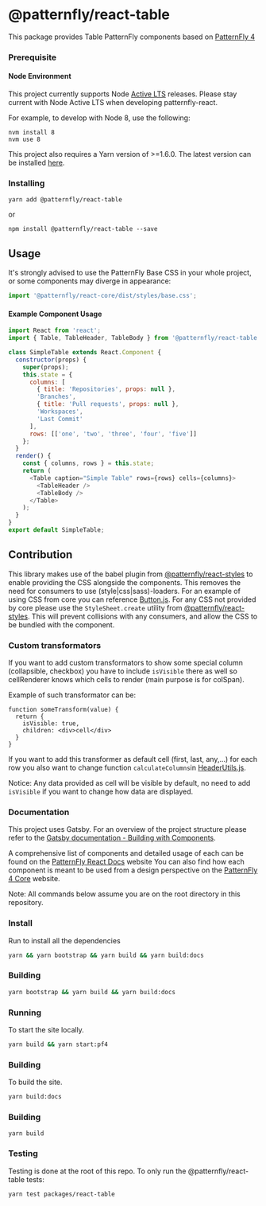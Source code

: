 # @patternfly/react-table

This package provides Table PatternFly components based on [PatternFly 4][patternfly-4]

### Prerequisite

#### Node Environment

This project currently supports Node [Active LTS](https://github.com/nodejs/Release#release-schedule) releases. Please stay current with Node Active LTS when developing patternfly-react.

For example, to develop with Node 8, use the following:

```
nvm install 8
nvm use 8
```

This project also requires a Yarn version of >=1.6.0. The latest version can be installed [here](https://yarnpkg.com/).

### Installing

```
yarn add @patternfly/react-table
```

or

```
npm install @patternfly/react-table --save
```

## Usage

It's strongly advised to use the PatternFly Base CSS in your whole project, or some components may diverge in appearance:

```javascript
import '@patternfly/react-core/dist/styles/base.css';
```

#### Example Component Usage

```javascript
import React from 'react';
import { Table, TableHeader, TableBody } from '@patternfly/react-table';

class SimpleTable extends React.Component {
  constructor(props) {
    super(props);
    this.state = {
      columns: [
        { title: 'Repositories', props: null },
        'Branches',
        { title: 'Pull requests', props: null },
        'Workspaces',
        'Last Commit'
      ],
      rows: [['one', 'two', 'three', 'four', 'five']]
    };
  }
  render() {
    const { columns, rows } = this.state;
    return (
      <Table caption="Simple Table" rows={rows} cells={columns}>
        <TableHeader />
        <TableBody />
      </Table>
    );
  }
}
export default SimpleTable;
```

## Contribution

This library makes use of the babel plugin from [@patternfly/react-styles](../react-styles/README.md) to enable providing the CSS alongside the components. This removes the need for consumers to use (style|css|sass)-loaders. For an example of using CSS from core you can reference [Button.js](./src/components/Button/Button.js). For any CSS not provided by core please use the `StyleSheet.create` utility from [@patternfly/react-styles](../react-styles/README.md). This will prevent collisions with any consumers, and allow the CSS to be bundled with the component.

### Custom transformators

If you want to add custom transformators to show some special column (collapsible, checkbox) you have to include `isVisible` there as well so cellRenderer knows which cells to render (main purpose is for colSpan).

Example of such transformator can be:

```JSX
function someTransform(value) {
  return {
    isVisible: true,
    children: <div>cell</div>
  }
}
```

If you want to add this transformer as default cell (first, last, any,...) for each row you also want to change function `calculateColumns`in [HeaderUtils.js](src/components/Table/utils/HeaderUtils.js).

Notice: Any data provided as cell will be visible by default, no need to add `isVisible` if you want to change how data are displayed.

### Documentation

This project uses Gatsby. For an overview of the project structure please refer to the [Gatsby documentation - Building with Components](https://www.gatsbyjs.org/docs/building-with-components/).

A comprehensive list of components and detailed usage of each can be found on the [PatternFly React Docs][docs] website
You can also find how each component is meant to be used from a design perspective on the [PatternFly 4 Core][patternfly-4] website.

Note: All commands below assume you are on the root directory in this repository.

### Install

Run to install all the dependencies

```sh
yarn && yarn bootstrap && yarn build && yarn build:docs
```

### Building

```sh
yarn bootstrap && yarn build && yarn build:docs
```

### Running

To start the site locally.

```sh
yarn build && yarn start:pf4
```

### Building

To build the site.

```sh
yarn build:docs
```

### Building

```
yarn build
```

### Testing

Testing is done at the root of this repo. To only run the @patternfly/react-table tests:

```
yarn test packages/react-table
```

[patternfly-4]: https://github.com/patternfly/patternfly-next
[docs]: https://patternfly-react.surge.sh

